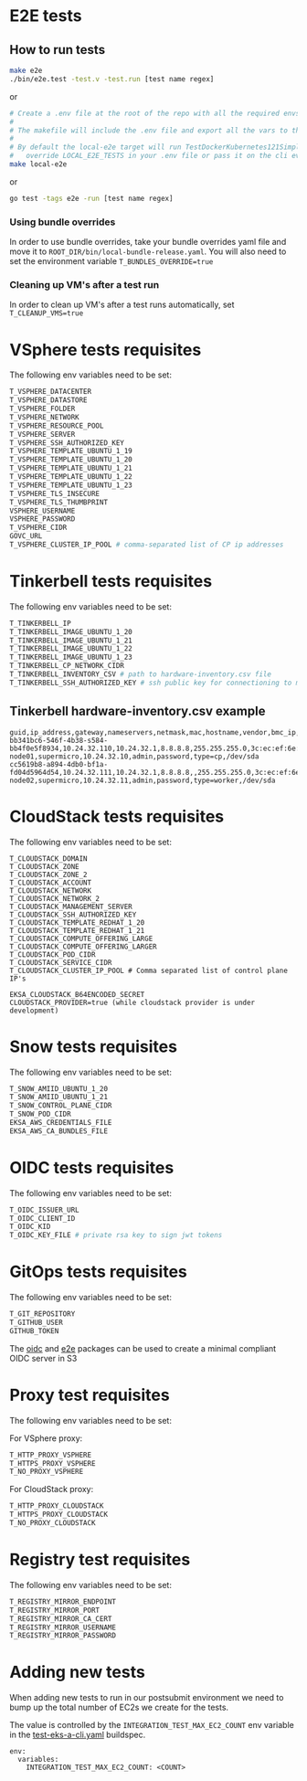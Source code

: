 # E2E tests

## How to run tests
```sh
make e2e
./bin/e2e.test -test.v -test.run [test name regex]
```
or
```sh
# Create a .env file at the root of the repo with all the required envs vars listed below
#
# The makefile will include the .env file and export all the vars to the environment for you
#
# By default the local-e2e target will run TestDockerKubernetes121SimpleFlow. You can either 
#   override LOCAL_E2E_TESTS in your .env file or pass it on the cli every time (i.e LOCAL_E2E_TESTS=TestDockerKubernetes121SimpleFlow)
make local-e2e
```
or
```sh
go test -tags e2e -run [test name regex]
```

### Using bundle overrides
In order to use bundle overrides, take your bundle overrides yaml file and move it to `ROOT_DIR/bin/local-bundle-release.yaml`.
You will also need to set the environment variable `T_BUNDLES_OVERRIDE=true`

### Cleaning up VM's after a test run
In order to clean up VM's after a test runs automatically, set `T_CLEANUP_VMS=true`

# VSphere tests requisites
The following env variables need to be set:

```sh
T_VSPHERE_DATACENTER
T_VSPHERE_DATASTORE
T_VSPHERE_FOLDER
T_VSPHERE_NETWORK
T_VSPHERE_RESOURCE_POOL
T_VSPHERE_SERVER
T_VSPHERE_SSH_AUTHORIZED_KEY
T_VSPHERE_TEMPLATE_UBUNTU_1_19
T_VSPHERE_TEMPLATE_UBUNTU_1_20
T_VSPHERE_TEMPLATE_UBUNTU_1_21
T_VSPHERE_TEMPLATE_UBUNTU_1_22
T_VSPHERE_TEMPLATE_UBUNTU_1_23
T_VSPHERE_TLS_INSECURE
T_VSPHERE_TLS_THUMBPRINT
VSPHERE_USERNAME
VSPHERE_PASSWORD
T_VSPHERE_CIDR
GOVC_URL
T_VSPHERE_CLUSTER_IP_POOL # comma-separated list of CP ip addresses
```

# Tinkerbell tests requisites
The following env variables need to be set:

```sh
T_TINKERBELL_IP
T_TINKERBELL_IMAGE_UBUNTU_1_20
T_TINKERBELL_IMAGE_UBUNTU_1_21
T_TINKERBELL_IMAGE_UBUNTU_1_22
T_TINKERBELL_IMAGE_UBUNTU_1_23
T_TINKERBELL_CP_NETWORK_CIDR
T_TINKERBELL_INVENTORY_CSV # path to hardware-inventory.csv file
T_TINKERBELL_SSH_AUTHORIZED_KEY # ssh public key for connectioning to machines
```
## Tinkerbell hardware-inventory.csv example
```csv
guid,ip_address,gateway,nameservers,netmask,mac,hostname,vendor,bmc_ip,bmc_username,bmc_password,labels,disk
bb341bc6-546f-4b38-s584-bb4f0e5f8934,10.24.32.110,10.24.32.1,8.8.8.8,255.255.255.0,3c:ec:ef:6e:a4:82,eksa-node01,supermicro,10.24.32.10,admin,password,type=cp,/dev/sda
cc5619b8-a894-4db0-bf1a-fd04d5964d54,10.24.32.111,10.24.32.1,8.8.8.8,,255.255.255.0,3c:ec:ef:6e:a5:7c,eksa-node02,supermicro,10.24.32.11,admin,password,type=worker,/dev/sda
```

# CloudStack tests requisites

The following env variables need to be set:
```
T_CLOUDSTACK_DOMAIN
T_CLOUDSTACK_ZONE
T_CLOUDSTACK_ZONE_2
T_CLOUDSTACK_ACCOUNT
T_CLOUDSTACK_NETWORK
T_CLOUDSTACK_NETWORK_2
T_CLOUDSTACK_MANAGEMENT_SERVER
T_CLOUDSTACK_SSH_AUTHORIZED_KEY
T_CLOUDSTACK_TEMPLATE_REDHAT_1_20
T_CLOUDSTACK_TEMPLATE_REDHAT_1_21
T_CLOUDSTACK_COMPUTE_OFFERING_LARGE
T_CLOUDSTACK_COMPUTE_OFFERING_LARGER
T_CLOUDSTACK_POD_CIDR
T_CLOUDSTACK_SERVICE_CIDR
T_CLOUDSTACK_CLUSTER_IP_POOL # Comma separated list of control plane IP's

EKSA_CLOUDSTACK_B64ENCODED_SECRET
CLOUDSTACK_PROVIDER=true (while cloudstack provider is under development)
```

# Snow tests requisites
The following env variables need to be set:

```sh
T_SNOW_AMIID_UBUNTU_1_20
T_SNOW_AMIID_UBUNTU_1_21
T_SNOW_CONTROL_PLANE_CIDR
T_SNOW_POD_CIDR
EKSA_AWS_CREDENTIALS_FILE
EKSA_AWS_CA_BUNDLES_FILE
```

# OIDC tests requisites
The following env variables need to be set:

```sh
T_OIDC_ISSUER_URL
T_OIDC_CLIENT_ID
T_OIDC_KID
T_OIDC_KEY_FILE # private rsa key to sign jwt tokens
```

# GitOps tests requisites
The following env variables need to be set:

```sh
T_GIT_REPOSITORY
T_GITHUB_USER
GITHUB_TOKEN
```
The [oidc](https://github.com/aws/eks-anywhere/blob/main/internal/pkg/oidc/server.go) and [e2e](https://github.com/aws/eks-anywhere/blob/main/internal/test/e2e/oidc.go) packages can be used to create a minimal compliant OIDC server in S3 

# Proxy test requisites
The following env variables need to be set:

For VSphere proxy:
```sh
T_HTTP_PROXY_VSPHERE
T_HTTPS_PROXY_VSPHERE
T_NO_PROXY_VSPHERE
```

For CloudStack proxy:
```sh
T_HTTP_PROXY_CLOUDSTACK
T_HTTPS_PROXY_CLOUDSTACK
T_NO_PROXY_CLOUDSTACK
```

# Registry test requisites
The following env variables need to be set:

```sh
T_REGISTRY_MIRROR_ENDPOINT
T_REGISTRY_MIRROR_PORT
T_REGISTRY_MIRROR_CA_CERT
T_REGISTRY_MIRROR_USERNAME
T_REGISTRY_MIRROR_PASSWORD
```

# Adding new tests
When adding new tests to run in our postsubmit environment we need to bump up the total number of EC2s we create for the tests.

The value is controlled by the `INTEGRATION_TEST_MAX_EC2_COUNT` env variable in the [test-eks-a-cli.yaml](https://github.com/aws/eks-anywhere/blob/main/cmd/integration_test/build/buildspecs/test-eks-a-cli.yml) buildspec.

```
env:
  variables:
    INTEGRATION_TEST_MAX_EC2_COUNT: <COUNT>
```